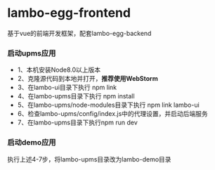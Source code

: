 # lambo-egg-frontend
基于vue的前端开发框架，配套lambo-egg-backend

### 启动upms应用
- 1、本机安装Node8.0以上版本
- 2、克隆源代码到本地并打开，**推荐使用WebStorm**
- 3、在lambo-ui目录下执行 npm link
- 4、在lambo-upms目录下执行 npm install
- 5、在lambo-upms/node-modules目录下执行 npm link lambo-ui
- 6、检查lambo-upms/config/index.js中的代理设置，并启动后端服务
- 7、在lambo-upms目录下执行npm run dev

### 启动demo应用
执行上述4-7步，将lambo-upms目录改为lambo-demo目录

